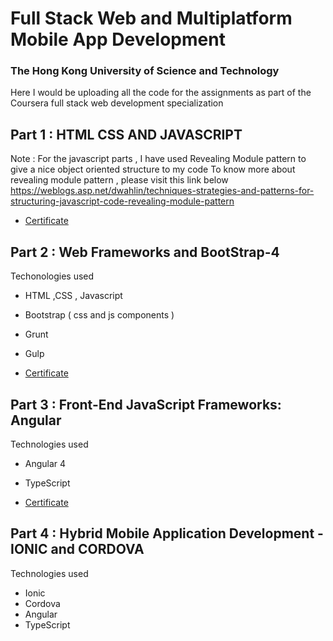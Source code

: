 # Full Stack Web and Multiplatform Mobile App Development
### The Hong Kong University of Science and Technology

Here I would be uploading all the code for the assignments as part of the Coursera full stack web development specialization

## Part 1 : HTML CSS AND JAVASCRIPT

Note : For the javascript parts , I have used Revealing Module pattern to give a nice object oriented structure to my code
To know more about revealing module pattern , please visit this link below
https://weblogs.asp.net/dwahlin/techniques-strategies-and-patterns-for-structuring-javascript-code-revealing-module-pattern

* [ Certificate ]( https://www.coursera.org/account/accomplishments/verify/78F4VL8JGMCP )

## Part 2 : Web Frameworks and BootStrap-4

Techonologies used

* HTML ,CSS , Javascript
* Bootstrap ( css and js components )
* Grunt
* Gulp

* [ Certificate ]( https://www.coursera.org/account/accomplishments/verify/JRQ6DU6WAA5D )

## Part 3 : Front-End JavaScript Frameworks: Angular

Technologies used

* Angular 4
* TypeScript

* [ Certificate ]( https://www.coursera.org/account/accomplishments/verify/BCD8JQYZUF7P )

## Part 4 : Hybrid Mobile Application Development - IONIC and CORDOVA

Technologies used

* Ionic
* Cordova
* Angular
* TypeScript

